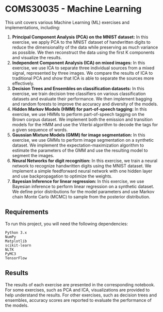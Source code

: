# COMS30035 - Machine Learning 

This unit covers various Machine Learning (ML) exercises and implementations, including:

1. **Principal Component Analysis (PCA) on the MNIST dataset:** In this exercise, we apply PCA to the MNIST dataset of handwritten digits to reduce the dimensionality of the data while preserving as much variance as possible. We then reconstruct the data using the first K components and visualize the results.
2. **Independent Component Analysis (ICA) on mixed images:** In this exercise, we use ICA to separate three individual sources from a mixed signal, represented by three images. We compare the results of ICA to traditional PCA and show that ICA is able to separate the sources more effectively.
3. **Decision Trees and Ensembles on classification datasets:** In this exercise, we train decision tree classifiers on various classification datasets and evaluate their performance. We then implement bagging and random forests to improve the accuracy and diversity of the models.
4. **Hidden Markov Models (HMM) for part-of-speech tagging:** In this exercise, we use HMMs to perform part-of-speech tagging on the Brown corpus dataset. We implement both the emission and transition models for the HMM and use the Viterbi algorithm to decode the tags for a given sequence of words.
5. **Gaussian Mixture Models (GMM) for image segmentation:** In this exercise, we use GMMs to perform image segmentation on a synthetic dataset. We implement the expectation-maximization algorithm to estimate the parameters of the GMM and use the resulting model to segment the images.
6. **Neural Networks for digit recognition:** In this exercise, we train a neural network to recognize handwritten digits using the MNIST dataset. We implement a simple feedforward neural network with one hidden layer and use backpropagation to optimize the weights.
7. **Bayesian Inference for linear regression:** In this exercise, we use Bayesian inference to perform linear regression on a synthetic dataset. We define prior distributions for the model parameters and use Markov chain Monte Carlo (MCMC) to sample from the posterior distribution.

## Requirements
To run this project, you will need the following dependencies:

```
Python 3.x
NumPy
Matplotlib
scikit-learn
NLTK
PyMC3
TensorFlow
```

## Results
The results of each exercise are presented in the corresponding notebook. For some exercises, such as PCA and ICA, visualizations are provided to help understand the results. For other exercises, such as decision trees and ensembles, accuracy scores are reported to evaluate the performance of the models.

